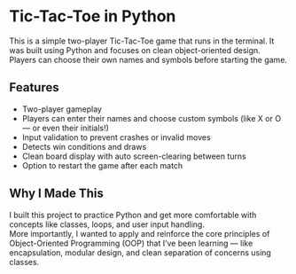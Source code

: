 # Tic-Tac-Toe in Python

This is a simple two-player Tic-Tac-Toe game that runs in the terminal. It was built using Python and focuses on clean object-oriented design. Players can choose their own names and symbols before starting the game.

## Features

- Two-player gameplay
- Players can enter their names and choose custom symbols (like X or O — or even their initials!)
- Input validation to prevent crashes or invalid moves
- Detects win conditions and draws
- Clean board display with auto screen-clearing between turns
- Option to restart the game after each match

## Why I Made This

I built this project to practice Python and get more comfortable with concepts like classes, loops, and user input handling.  
More importantly, I wanted to apply and reinforce the core principles of Object-Oriented Programming (OOP) that I’ve been learning — like encapsulation, modular design, and clean separation of concerns using classes.

